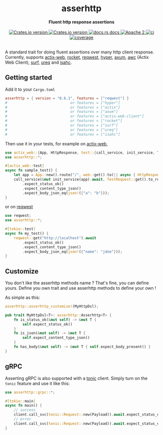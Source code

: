 <h1 align="center">asserhttp</h1>
<div align="center">
 <strong>
   Fluent http response assertions
 </strong>
</div>
<br />
<div align="center">
  <!-- Crates version -->
  <a href="https://crates.io/crates/asserhttp">
    <img src="https://img.shields.io/crates/v/asserhttp.svg?style=flat-square"
    alt="Crates.io version" />
  </a>
  <!-- Minimum Supported Rust Version -->
  <a href="rust: 1.60.0+">
    <img src="https://img.shields.io/badge/rust-1.60.0%2B-green.svg"
    alt="Crates.io version" />
  </a>
  <!-- docs.rs docs -->
  <a href="https://docs.rs/asserhttp">
    <img src="https://img.shields.io/badge/docs-latest-blue.svg?style=flat-square"
      alt="docs.rs docs" />
  </a>
  <!-- license -->
  <a href="LICENSE">
    <img src="https://img.shields.io/badge/license-Apache_2-blue.svg?style=flat-square"
      alt="Apache 2" />
  </a>
  <!-- CI status -->
  <a href="https://github.com/beltram/asserhttp/actions">
    <img src="https://github.com/beltram/asserhttp/workflows/ci/badge.svg?style=flat-square"
      alt="ci" />
  </a>
  <!-- Code coverage -->
  <a href="https://coveralls.io/github/beltram/asserhttp?branch=main">
    <img src="https://coveralls.io/repos/github/beltram/asserhttp/badge.svg?branch=main" alt="coverage" />
  </a>
</div>
<br/>

A standard trait for doing fluent assertions over many http client response. Currently, supports
[actix-web](https://actix.rs/docs/testing/), [rocket](https://github.com/SergioBenitez/Rocket),
[reqwest](https://github.com/seanmonstar/reqwest), [hyper](https://github.com/hyperium/hyper),
[axum](https://github.com/tokio-rs/axum), [awc](https://docs.rs/awc) (Actix Web Client),
[surf](https://github.com/http-rs/surf), [ureq](https://github.com/algesten/ureq)
and [isahc](https://github.com/sagebind/isahc).

## Getting started

Add it to your `Cargo.toml`

```toml
asserhttp = { version = "0.6.1", features = ["reqwest"] }
#                             or features = ["hyper"]
#                             or features = ["actix"]
#                             or features = ["axum"]
#                             or features = ["actix-web-client"]
#                             or features = ["rocket"]
#                             or features = ["surf"]
#                             or features = ["ureq"]
#                             or features = ["isahc"]
```

Then use it in your tests, for example on [actix-web](https://actix.rs/docs/testing/),

```rust
use actix_web::{App, HttpResponse, test::{call_service, init_service, TestRequest}, web};
use asserhttp::*;

#[actix_web::test]
async fn sample_test() {
    let app = App::new().route("/", web::get().to(|| async { HttpResponse::Ok().body(json!({"a": "b"})) }));
    call_service(&mut init_service(app).await, TestRequest::get().to_request()).await
        .expect_status_ok()
        .expect_content_type_json()
        .expect_body_json_eq(json!({"a": "b"}));
}
```

or on [reqwest](https://github.com/seanmonstar/reqwest)

```rust
use reqwest;
use asserhttp::*;

#[tokio::test]
async fn my_test() {
    reqwest::get("http://localhost").await
        .expect_status_ok()
        .expect_content_type_json()
        .expect_body_json_eq(json!({"name": "jdoe"}));
}
```

## Customize

You don't like the asserhttp methods name ? That's fine, you can define yours. Define you own trait and use asserhttp 
methods to define your own ! 

As simple as this:

```rust
asserhttp::asserhttp_customize!(MyHttpDsl);

pub trait MyHttpDsl<T>: asserhttp::Asserhttp<T> {
    fn is_status_ok(&mut self) -> &mut T {
        self.expect_status_ok()
    }
    fn is_json(&mut self) -> &mut T {
        self.expect_content_type_json()
    }
    fn has_body(&mut self) -> &mut T { self.expect_body_present() }
}
```

## gRPC

Asserting gRPC is also supported with a [tonic](https://github.com/hyperium/tonic) client. Simply turn on the `tonic` 
feature and use it like this:

```rust
use asserhttp::grpc::*;

#[tokio::main]
async fn main() {
    // success
    client.call_svc(tonic::Request::new(Payload)).await.expect_status_ok().expect_body(Payload);
    // error
    client.call_svc(tonic::Request::new(Payload)).await.expect_status_error(Code::NotFound);
}
```
